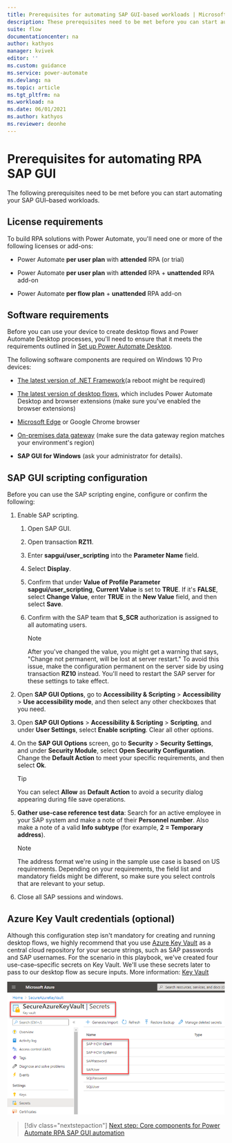```yaml
---
title: Prerequisites for automating SAP GUI-based workloads | Microsoft Docs
description: These prerequisites need to be met before you can start automating your SAP GUI-based workloads with Power Automate.
suite: flow
documentationcenter: na
author: kathyos
manager: kvivek
editor: ''
ms.custom: guidance
ms.service: power-automate
ms.devlang: na
ms.topic: article
ms.tgt_pltfrm: na
ms.workload: na
ms.date: 06/01/2021
ms.author: kathyos
ms.reviewer: deonhe
---
```


# Prerequisites for automating RPA SAP GUI
<!--note from editor: The title could be better. -->
The following prerequisites need to be met before you can start automating your SAP GUI–based workloads.

## License requirements

To build RPA solutions with Power Automate, you'll need one or more of the following licenses or add-ons:

-   Power Automate **per user plan** with **attended** RPA (or trial)

-   Power Automate **per user plan** with **attended** RPA + **unattended** RPA add-on

-   Power Automate **per flow plan** + **unattended** RPA add-on

## Software requirements

Before you can use your device to create desktop flows and Power Automate Desktop processes, you'll need to ensure that it meets the requirements outlined in [Set up Power Automate Desktop](../../desktop-flows/setup.md).

The following software components are required on Windows 10 Pro devices:

-   [The latest version of .NET Framework](https://dotnet.microsoft.com/download/dotnet-framework)(a reboot might be required)

-   [The latest version of desktop flows](../../desktop-flows/setup.md#install-power-automate-desktop-on-your-device), which includes Power Automate Desktop and browser extensions (make sure you've enabled the browser extensions)

-   [Microsoft Edge](https://www.microsoft.com/edge/) or Google Chrome browser

-   [On-premises data gateway](../../gateway-reference.md#use-a-gateway) (make sure the data gateway region matches your environment's region)

-   **SAP GUI for Windows** (ask your administrator for details).

## SAP GUI scripting configuration

Before you can use the SAP scripting engine, configure or confirm the following:

1.  Enable SAP scripting.

    1.  Open SAP GUI.

    1.  Open transaction **RZ11**.

    1.  Enter **sapgui/user\_scripting** into the **Parameter Name** field.

    1.  Select **Display**.

    1.  Confirm that under **Value of Profile Parameter sapgui/user\_scripting**, **Current Value** is set to **TRUE**.  If it's **FALSE**, select **Change Value**, enter **TRUE** in the **New Value** field, and then select **Save**.

    1.  Confirm with the SAP team that **S\_SCR** authorization is assigned to all automating users.

         >[!NOTE]
         >After you've changed the value, you might get a warning that says, "Change not permanent, will be lost at server restart." To avoid this issue, make the configuration permanent on the server side by using transaction **RZ10** instead. You'll need to restart the SAP server for these settings to take effect.

2.  Open **SAP GUI Options**, go to **Accessibility & Scripting** > **Accessibility** > **Use accessibility mode**, and then select any other checkboxes that you need.

3.  Open **SAP GUI Options** > **Accessibility & Scripting** > **Scripting**, and under **User Settings**, select **Enable scripting**. Clear all other options.

4.  On the **SAP GUI Options** screen, go to **Security** > **Security Settings**, and under **Security Module**, select **Open Security Configuration**. Change the **Default Action** to meet your specific requirements, and then select **Ok**.

     >[!TIP]
     >You can select **Allow** as **Default Action** to avoid a security dialog appearing during file save operations.

5. **Gather use-case reference test data**: Search for an active employee in your SAP system and make a note of their **Personnel number**. Also make a note of a valid **Info subtype** (for example, **2 = Temporary address**). 

   >[!NOTE]
   >The address format we're using in the sample use case is based on US requirements. Depending on your requirements, the field list and mandatory fields might be different, so make sure you select controls that are relevant to your setup.

6.  Close all SAP sessions and windows.

## Azure Key Vault credentials (optional)

Although this configuration step isn't mandatory for creating and running desktop flows, we highly recommend that you use [Azure Key Vault](https://azure.microsoft.com/services/key-vault) as a central cloud repository for your secure strings, such as SAP passwords and SAP usernames. For the scenario in this playbook, we've created four use-case–specific secrets on Key Vault. We'll use these secrets later to pass to our desktop flow as secure inputs. More information: [Key Vault](https://azure.microsoft.com/services/key-vault/)

![Screenshot of Azure Key Vault with the following secrets: SAP-HCM-Client, SAP-HCM-SystemId, SAPPassword, and SAPUser.](media/Azure-Key-Vault-window.png)  

> [!div class="nextstepaction"]
> [Next step: Core components for Power Automate RPA SAP GUI automation](core-components.md)
